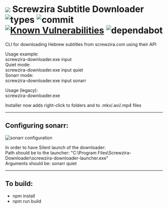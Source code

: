 # ![](https://raw.githubusercontent.com/yoavain/screwzira-subtitle-downloader/master/resources/icons/sz-64.png) Screwzira Subtitle Downloader ![types](https://img.shields.io/npm/types/typescript.svg) ![commit](https://img.shields.io/github/last-commit/yoavain/screwzira-subtitle-downloader.svg) [![Known Vulnerabilities](https://snyk.io//test/github/yoavain/screwzira-subtitle-downloader/badge.svg?targetFile=package.json)](https://snyk.io//test/github/yoavain/screwzira-subtitle-downloader?targetFile=package.json) ![dependabot](https://api.dependabot.com/badges/status?host=github&repo=yoavain/screwzira-subtitle-downloader)

CLI for downloading Hebrew subtitles from screwzira.com using their API

Usage example:  
screwzira-downloader.exe input <video-file-full-path>  
Quiet mode:  
screwzira-downloader.exe input <video-file-full-path> quiet  
Sonarr mode:  
screwzira-downloader.exe input sonarr  

Usage (legacy):  
screwzira-downloader.exe <video-file-full-path>

Installer now adds right-click to folders and to .mkv/.avi/.mp4 files

---

## Configuring sonarr:

![sonarr configuration](https://raw.githubusercontent.com/yoavain/screwzira-subtitle-downloader/master/resources/screenshots/sonarr-custom-script.png)

In order to have Silent launch of the downloader:  
Path should be to the launcher: "C:\Program Files\Screwzira-Downloader\screwzira-downloader-launcher.exe"  
Arguments should be: sonarr quiet

---

## To build:

 * npm install
 * npm run build

